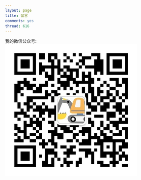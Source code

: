 ```yaml
---
layout: page
title: 留言
comments: yes
thread: 616
---
```


我的微信公众号:
![img](../image/weixin.jpg)

<div id="ds-thread" class="ds-thread" data-url="{{ page.url }}" data-title="{{ page.title }}" data-thread-key="{{ page.title }}"></div>
  <script type="text/javascript">
  var duoshuoQuery = {short_name: 'lamborryan'};
  (function() {
      var ds = document.createElement('script');
      ds.type = 'text/javascript';ds.async = true;
      ds.src = 'http://static.duoshuo.com/embed.js';
      ds.charset = 'UTF-8';
      (document.getElementsByTagName('head')[0] || document.getElementsByTagName('body')[0]).appendChild(ds);
  })();
  </script>
